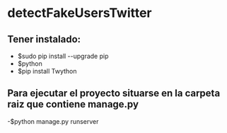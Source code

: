 # detectFakeUsersTwitter

## Tener instalado:
- $sudo pip install --upgrade pip
- $python
- $pip install Twython


## Para ejecutar el proyecto situarse en la carpeta raiz que contiene manage.py

-$python manage.py runserver

